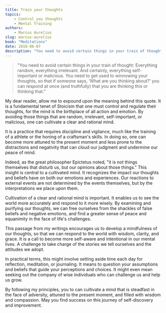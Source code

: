 ```yaml
---
title: Train your thoughts
topics:
    - Control you thoughts
    - Mental Training
authors:
    - Marcus Aurelius
slug: marcus-aurelius
book: "Meditations"
date: 2018-06-07
description: "You need to avoid certain things in your train of thought: Everything random, everything irrelevant. And certainly, everything self-important or malicious."
---
```


>"You need to avoid certain things in your train of thought: Everything random, everything irrelevant. And certainly, everything self-important or malicious. You need to get used to winnowing your thoughts, so that if someone says, ‘What are you thinking about?’ you can respond at once (and truthfully) that you are thinking this or thinking that.”

My dear reader, allow me to expound upon the meaning behind this quote. It is a fundamental tenet of Stoicism that one must control and regulate their thoughts, for the mind is the birthplace of all action and emotion. By avoiding those things that are random, irrelevant, self-important, or malicious, one can cultivate a clear and rational mind.

It is a practice that requires discipline and vigilance, much like the training of a athlete or the honing of a craftsman's skills. In doing so, one can become more attuned to the present moment and less prone to the distractions and negativity that can cloud our judgment and undermine our peace of mind.

Indeed, as the great philosopher Epictetus noted, "it is not things themselves that disturb us, but our opinions about those things." This insight is central to a cultivated mind. It recognizes the impact our thoughts and beliefs have on both our emotions and experiences. Our reactions to external events are not determined by the events themselves, but by the interpretations we place upon them.

Cultivation of a clear and rational mind is important. It enables us to see the world more accurately and respond to it more wisely. By examining and purifying our thoughts, we can free ourselves from the shackles of false beliefs and negative emotions, and find a greater sense of peace and equanimity in the face of life's challenges.

This passage from my writings encourages us to develop a mindfulness of our thoughts, so that we can respond to the world with wisdom, clarity, and grace. It is a call to become more self-aware and intentional in our mental lives. A challenge to take charge of the stories we tell ourselves and the attitudes we adopt.

In practical terms, this might involve setting aside time each day for reflection, meditation, or journaling. It means to question your assumptions and beliefs that guide your perceptions and choices. It might even mean seeking out the company of wise individuals who can challenge us and help us grow.

By following my principles, you to can cultivate a mind that is steadfast in the face of adversity, attuned to the present moment, and filled with wisdom and compassion. May you find success on this journey of self-discovery and improvement.
